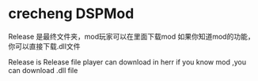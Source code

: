 # crecheng DSPMod


Release 是最终文件夹，mod玩家可以在里面下载mod
如果你知道mod的功能，你可以直接下载.dll文件

Release is Release file player can download in herr
if you know mod ,you can download .dll file

